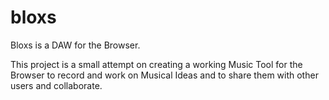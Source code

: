 # bloxs
Bloxs is a DAW for the Browser.

This project is a small attempt on creating a working Music Tool for the Browser to record and work on Musical Ideas and to share them with other users and collaborate.
